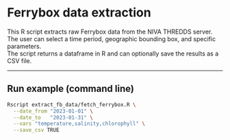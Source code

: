 # Ferrybox data extraction

This R script extracts raw Ferrybox data from the NIVA THREDDS server.  
The user can select a time period, geographic bounding box, and specific parameters.  
The script returns a dataframe in R and can optionally save the results as a CSV file.  

---

## Run example (command line)

```bash
Rscript extract_fb_data/fetch_ferrybox.R \
  --date_from "2023-01-01" \
  --date_to   "2023-01-31" \
  --vars "temperature,salinity,chlorophyll" \
  --save_csv TRUE
